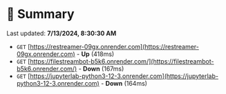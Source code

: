 # 📖 Summary
Last updated: **7/13/2024, 8:30:30 AM**

- `GET` [https://restreamer-09gx.onrender.com](https://restreamer-09gx.onrender.com) - **Up** (418ms)
- `GET` [https://filestreambot-b5k6.onrender.com/](https://filestreambot-b5k6.onrender.com/) - **Down** (167ms)
- `GET` [https://jupyterlab-python3-12-3.onrender.com](https://jupyterlab-python3-12-3.onrender.com) - **Down** (164ms)
